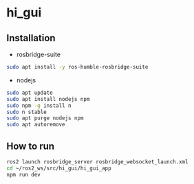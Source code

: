 # hi_gui

## Installation
- rosbridge-suite
```bash
sudo apt install -y ros-humble-rosbridge-suite
```

- nodejs
```bash
sudo apt update
sudo apt install nodejs npm
sudo npm -g install n
sudo n stable
sudo apt purge nodejs npm
sudo apt autoremove
```

## How to run
```bash
ros2 launch rosbridge_server rosbridge_websocket_launch.xml
cd ~/ros2_ws/src/hi_gui/hi_gui_app
npm run dev
```

